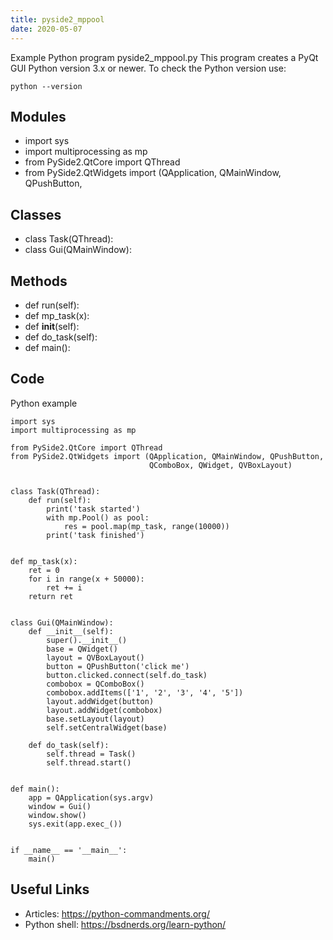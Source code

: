 ```yaml
---
title: pyside2_mppool
date: 2020-05-07
---
```

Example Python program pyside2_mppool.py
This program creates a PyQt GUI
Python version 3.x or newer.
To check the Python version use:

    python --version

## Modules

* import sys
* import multiprocessing as mp
* from PySide2.QtCore import QThread
* from PySide2.QtWidgets import (QApplication, QMainWindow, QPushButton,

## Classes

* class Task(QThread):
* class Gui(QMainWindow):

## Methods

* def run(self):
* def mp_task(x):
* def __init__(self):
* def do_task(self):
* def main():

## Code

Python example

    import sys
    import multiprocessing as mp
    
    from PySide2.QtCore import QThread
    from PySide2.QtWidgets import (QApplication, QMainWindow, QPushButton,
                                   QComboBox, QWidget, QVBoxLayout)
    
    
    class Task(QThread):
        def run(self):
            print('task started')
            with mp.Pool() as pool:
                res = pool.map(mp_task, range(10000))
            print('task finished')
    
    
    def mp_task(x):
        ret = 0
        for i in range(x + 50000):
            ret += i
        return ret
    
    
    class Gui(QMainWindow):
        def __init__(self):
            super().__init__()
            base = QWidget()
            layout = QVBoxLayout()
            button = QPushButton('click me')
            button.clicked.connect(self.do_task)
            combobox = QComboBox()
            combobox.addItems(['1', '2', '3', '4', '5'])
            layout.addWidget(button)
            layout.addWidget(combobox)
            base.setLayout(layout)
            self.setCentralWidget(base)
    
        def do_task(self):
            self.thread = Task()
            self.thread.start()
    
    
    def main():
        app = QApplication(sys.argv)
        window = Gui()
        window.show()
        sys.exit(app.exec_())
    
    
    if __name__ == '__main__':
        main()
    

## Useful Links

- Articles: https://python-commandments.org/
- Python shell: https://bsdnerds.org/learn-python/
